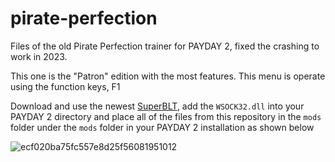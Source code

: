 # pirate-perfection
Files of the old Pirate Perfection trainer for PAYDAY 2, fixed the crashing to work in 2023.

This one is the "Patron" edition with the most features. This menu is operate using the function keys, F1

Download and use the newest [SuperBLT](https://superblt.znix.xyz/), add the `WSOCK32.dll` into your PAYDAY 2 directory and place all of the files from this repository in the `mods` folder under the `mods` folder in your PAYDAY 2 installation as shown below

![ecf020ba75fc557e8d25f56081951012](https://user-images.githubusercontent.com/54209182/224561446-aaddeaf1-a2e1-40f0-9a6a-d13e4adfac1f.png)
